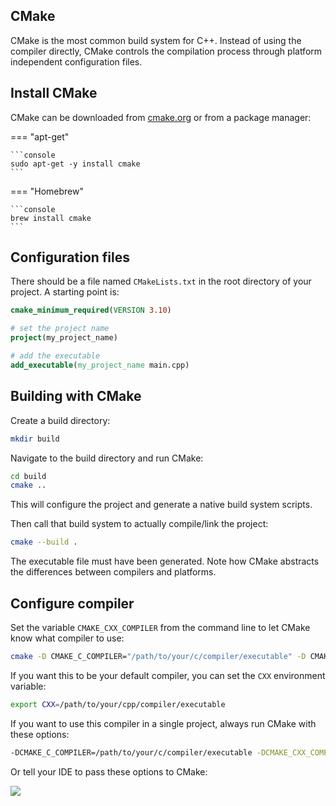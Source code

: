 ## CMake

CMake is the most common build system for C++. Instead of using the compiler directly, CMake controls the compilation
process through platform independent configuration files.

## Install CMake

CMake can be downloaded from [cmake.org](https://cmake.org/) or from a package manager:

=== "apt-get"

    ```console
    sudo apt-get -y install cmake
    ```

=== "Homebrew"

    ```console
    brew install cmake
    ```

## Configuration files

There should be a file named `CMakeLists.txt` in the root directory of your project. A starting point is:

```cmake
cmake_minimum_required(VERSION 3.10)

# set the project name
project(my_project_name)

# add the executable
add_executable(my_project_name main.cpp)
```

## Building with CMake

Create a build directory:

```bash
mkdir build
```

Navigate to the build directory and run CMake:

```bash
cd build
cmake ..
```

This will configure the project and generate a native build system scripts.

Then call that build system to actually compile/link the project:

```bash
cmake --build .
```

The executable file must have been generated. Note how CMake abstracts the differences between compilers and platforms.

## Configure compiler

Set the variable `CMAKE_CXX_COMPILER` from the command line to let CMake know what compiler to use: 

```bash
cmake -D CMAKE_C_COMPILER="/path/to/your/c/compiler/executable" -D CMAKE_CXX_COMPILER "/path/to/your/cpp/compiler/executable" /path/to/directory/containing/CMakeLists.txt
```

If you want this to be your default compiler, you can set the `CXX` environment variable:

```bash
export CXX=/path/to/your/cpp/compiler/executable
```

If you want to use this compiler in a single project, always run CMake with these options:

```bash
-DCMAKE_C_COMPILER=/path/to/your/c/compiler/executable -DCMAKE_CXX_COMPILER=/path/to/your/cpp/compiler/executable
```

Or tell your IDE to pass these options to CMake:

![](../img/set_compiler.png)

